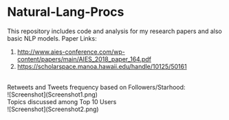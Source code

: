 # Natural-Lang-Procs
This repository includes code and analysis for my research papers and also basic NLP models. 
Paper Links:
1. http://www.aies-conference.com/wp-content/papers/main/AIES_2018_paper_164.pdf
2. https://scholarspace.manoa.hawaii.edu/handle/10125/50161
<br>
Retweets and Tweets frequency based on Followers/Starhood:<br>
![Screenshot](Screenshot1.png)
<br>
Topics discussed among Top 10 Users<br>
![Screenshot](Screenshot2.png)
